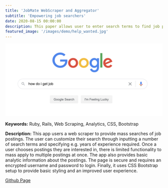 ```yaml
---
title: 'JobMate WebScraper and Aggregator'
subtitle: 'Empowering job searchers'
date: 2020-08-15 00:00:00
description: This paper allows user to enter search terms to find job postings across job search websites, obtain analytic details, and finally, auto-apply to jobs en masse.
featured_image: '/images/demo/help_wanted.jpg'
---
```


![](/images/demo/job_search.png)

<strong>Keywords:</strong> Ruby, Rails, Web Scraping, Analytics, CSS, Bootstrap

<strong>Description:</strong> This app users a web scraper to provide mass searches of job postings. The user can customize their search through inputting a number of search terms and specifying e.g. years of experience required. Once a user chooses postings they are interested in, there is limited functionality to mass apply to multiple postings at once. The app also provides basic analytic information about the postings. The page is secure and requires an encrypted username and password to login. Finally, it uses CSS Bootstrap setup to provide basic styling and an improved user experience.

<a href= "https://github.com/Jeff-Adler/JobMate">Github Page<a>